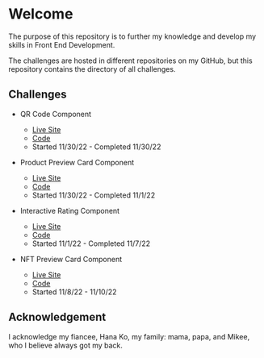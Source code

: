 # Welcome

The purpose of this repository is to further my knowledge and develop my skills in Front End Development.

The challenges are hosted in different repositories on my GitHub, but this repository contains the directory of all challenges.

## Challenges

- QR Code Component
  - [Live Site](https://spencer-rafada.github.io/qr-code-component/)
  - [Code](https://github.com/spencer-rafada/product-preview-card-component) 
  - Started 11/30/22 - Completed 11/30/22

- Product Preview Card Component
  - [Live Site](https://spencer-rafada.github.io/product-preview-card-component/)
  - [Code](https://github.com/spencer-rafada/product-preview-card-component) 
  - Started 11/30/22 - Completed 11/1/22

- Interactive Rating Component
  - [Live Site](https://spencer-rafada.github.io/interactive-rating-component-main/)
  - [Code](https://spencer-rafada.github.io/interactive-rating-component-main/) 
  - Started 11/1/22 - Completed 11/7/22

- NFT Preview Card Component
  - [Live Site](https://spencer-rafada.github.io/nft-preview-card-component/)
  - [Code](https://github.com/spencer-rafada/nft-preview-card-component)
  - Started 11/8/22 - 11/10/22

## Acknowledgement

I acknowledge my fiancee, Hana Ko, my family: mama, papa, and Mikee, who I believe always got my back.